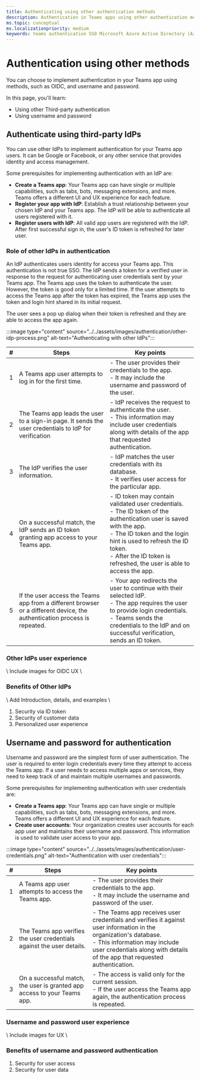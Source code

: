 ```yaml
---
title: Authenticating using other authentication methods
description: Authentication in Teams apps using other authentication methods
ms.topic: conceptual
ms.localizationpriority: medium
keywords: teams authentication SSO Microsoft Azure Active Directory (Azure AD), OIDC, username, password
---
```

# Authentication using other methods

You can choose to implement authentication in your Teams app using methods, such as OIDC, and username and password.

In this page, you'll learn:

- Using other Third-party authentication
- Using username and password

## Authenticate using third-party IdPs

You can use other IdPs to implement authentication for your Teams app users. It can be Google or Facebook, or any other service that provides identity and access management.

Some prerequisites for implementing authentication with an IdP are:

- **Create a Teams app**: Your Teams app can have single or multiple capabilities, such as tabs, bots, messaging extensions, and more. Teams offers a different UI and UX experience for each feature.
- **Register your app with IdP**: Establish a trust relationship between your chosen IdP and your Teams app. The IdP will be able to authenticate all users registered with it.
- **Register users with IdP**: All valid app users are registered with the IdP. After first successful sign in, the user's ID token is refreshed for later user.

### Role of other IdPs in authentication

An IdP authenticates users identity for access your Teams app. This authentication is not true SSO. The IdP sends a token for a verified user in response to the request for authenticating user credentials sent by your Teams app. The Teams app uses the token to authenticate the user. However, the token is good only for a limited time. If the user attempts to access the Teams app after the token has expired, the Teams app uses the token and login hint shared in its initial request.

The user sees a pop up dialog when their token is refreshed and they are able to access the app again.

:::image type="content" source="../../assets/images/authentication/other-idp-process.png" alt-text="Authenticating with other IdPs":::

| # | Steps | Key points |
|--- | --- | --- |
| 1 | A Teams app user attempts to log in for the first time. | - The user provides their credentials to the app. <br> - It may include the username and password of the user. |
| 2 | The Teams app leads the user to a sign-in page. It sends the user credentials to IdP for verification | - IdP receives the request to authenticate the user. <br> - This information may include user credentials along with details of the app that requested authentication. |
| 3 | The IdP verifies the user information. | - IdP matches the user credentials with its database. <br> - It verifies user access for the particular app. |
| 4 | On a successful match, the IdP sends an ID token granting app access to your Teams app. | - ID token may contain validated user credentials. <br> - The ID token of the authentication user is saved with the app. <br> - The ID token and the login hint is used to refresh the ID token. <br> - After the ID token is refreshed, the user is able to access the app. |
| 5 | If the user access the Teams app from a different browser or a different device, the authentication process is repeated. | - Your app redirects the user to continue with their selected IdP. <br> - The app requires the user to provide login credentials. <br> - Teams sends the credentials to the IdP and on successful verification, sends an ID token. |

### Other IdPs user experience

\ Include images for OIDC UX \

### Benefits of Other IdPs

\ Add Introduction, details, and examples \

1. Security via ID token
1. Security of customer data
1. Personalized user experience

## Username and password for authentication

Username and password are the simplest form of user authentication. The user is required to enter login credentials every time they attempt to access the Teams app. If a user needs to access multiple apps or services, they need to keep track of and maintain multiple usernames and passwords.

Some prerequisites for implementing authentication with user credentials are:

- **Create a Teams app**: Your Teams app can have single or multiple capabilities, such as tabs, bots, messaging extensions, and more. Teams offers a different UI and UX experience for each feature.
- **Create user accounts**: Your organization creates user accounts for each app user and maintains their username and password. This information is used to validate user access to your app.

:::image type="content" source="../../assets/images/authentication/user-credentials.png" alt-text="Authentication with user credentials":::

| # | Steps | Key points |
|--- | --- | --- |
| 1 | A Teams app user attempts to access the Teams app. | - The user provides their credentials to the app. <br> - It may include the username and password of the user. |
| 2 | The Teams app verifies the user credentials against the user details.  | - The Teams app receives user credentials and verifies it against user information in the organization's database. <br> - This information may include user credentials along with details of the app that requested authentication. |
| 3 | On a successful match, the user is granted app access to your Teams app. | - The access is valid only for the current session. <br> - If the user access the Teams app again, the authentication process is repeated. |

### Username and password user experience

\ Include images for UX \

### Benefits of username and password authentication

1. Security for user access
1. Security for user data
